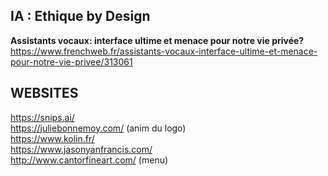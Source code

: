 
## IA : Ethique by Design

**Assistants vocaux: interface ultime et menace pour notre vie privée?**
https://www.frenchweb.fr/assistants-vocaux-interface-ultime-et-menace-pour-notre-vie-privee/313061


## WEBSITES

https://snips.ai/  
https://juliebonnemoy.com/ (anim du logo)  
https://www.kolin.fr/  
https://www.jasonyanfrancis.com/  
http://www.cantorfineart.com/ (menu)   
